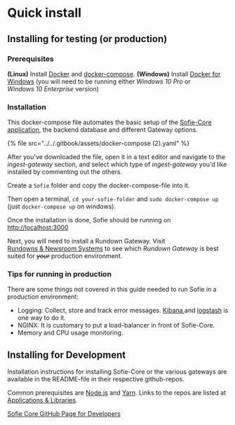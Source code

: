 # Quick install

## Installing for testing \(or production\)

### **Prerequisites**

**\(Linux\)** Install [Docker](https://docs.docker.com/install/linux/docker-ce/ubuntu/) and [docker-compose](https://www.digitalocean.com/community/tutorials/how-to-install-docker-compose-on-ubuntu-18-04).
**\(Windows\)** Install [Docker for Windows](https://hub.docker.com/editions/community/docker-ce-desktop-windows) \(you will need to be running either _Windows 10 Pro_ or _Windows 10 Enterprise_ version\)

### Installation

This docker-compose file automates the basic setup of the [Sofie-Core application](../under-the-hood/libraries.md#main-application), the backend database and different Gateway options.

{% file src="../../.gitbook/assets/docker-compose \(2\).yaml" %}

After you've downloaded the file, open it in a text editor and navigate to the _ingest-gateway_ section, and select which type of _ingest-gateway_ you'd like installed by commenting out the others.

Create a `Sofie` folder and copy the docker-compose-file into it.

Then open a terminal, `cd your-sofie-folder` and `sudo docker-compose up` \(just `docker-compose up` on windows\).

Once the installation is done, Sofie should be running on [http://localhost:3000](http://localhost:3000)

Next, you will need to install a Rundown Gateway. Visit [Rundowns & Newsroom Systems](installing-a-gateway/rundown-or-newsroom-system-connection/) to see which _Rundown Gateway_ is best suited for ~~_your_~~ production environment.

### Tips for running in production

There are some things not covered in this guide needed to run Sofie in a production environment:

- Logging: Collect, store and track error messages. [Kibana ](https://www.elastic.co/kibana)and [logstash](https://www.elastic.co/logstash) is one way to do it.
- NGINX: It is customary to put a load-balancer in front of Sofie-Core.
- Memory and CPU usage monitoring.

## Installing for Development

Installation instructions for installing Sofie-Core or the various gateways are available in the README-file in their respective github-repos.

Common prerequisites are [Node.js](https://nodejs.org/) and [Yarn](https://yarnpkg.com/).
Links to the repos are listed at [Applications & Libraries](../under-the-hood/libraries.md).

[Sofie Core GitHub Page for Developers](https://github.com/nrkno/sofie-core)
